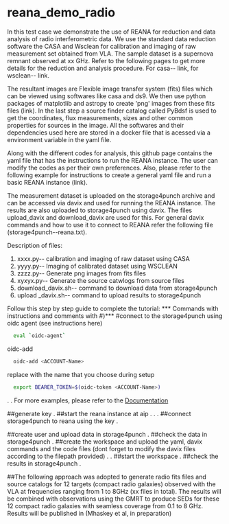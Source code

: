 # reana_demo_radio

In this test case we demonstrate the use of REANA for reduction and data analysis of radio interferometric data. We use the standard data reduction software the CASA and Wsclean for calibration and imaging of raw measurement set obtained from VLA. The sample dataset is a supernova remnant observed at xx GHz. Refer to the following pages to get more details for the reduction and analysis procedure. For casa-- link, for wsclean-- link.  

The resultant images are Flexible image transfer system (fits) files which can be viewed using softwares  like casa and ds9. We then use python packages of matplotlib and astropy to create 'png' images from these fits files (link). In the last step a source finder catalog called PyBdsf is used to get the coordinates, flux measurements, sizes and other common properties for sources in the image. All the softwares and their dependencies used here are stored in a docker file that is acessed via a environment variable in the yaml file.

Along with the different codes for analysis, this github page contains the yaml file that has the instructions to run the REANA instance. The user can modify the codes as per their own preferences. Also, please refer to the following example for instructions to create a general yaml file and run a basic REANA instance (link). 

The measurement dataset is uploaded on the storage4punch archive and can be accessed via davix and used for running  the REANA instance. The results are also  uploaded to storage4punch using davix. The files upload_davix and download_davix are used for this. For  general davix commands and how to use it to connect to REANA refer the following file (storage4punch--reana.txt).

Description of files:
1) xxxx.py-- calibration and imaging of raw dataset using CASA
2) yyyy.py-- Imaging of calibrated dataset using WSCLEAN
3) zzzz.py-- Generate png images from fits files
4) xyxyx.py-- Generate the source catwlogs from source files
5) download_davix.sh-- command to download data from storage4punch
6) upload _davix.sh-- command to upload results to storage4punch

Follow this step by step guide to complete the tutorial:
*** Commands with instructions and comments with #)***
#connect to the storage4punch using oidc agent (see instructions here)
```sh
  eval `oidc-agent`
  ```
oidc-add <ACCOUNT-Name>
```sh
  oidc-add <ACCOUNT-Name>
  ```
replace <ACCOUNT-Name> with the name that you choose during setup
```sh
  export BEARER_TOKEN=$(oidc-token <ACCOUNT-Name>)
  ```
.
.
For more examples, please refer to the [Documentation](https://example.com)


##generate key 
.
##start the reana instance at aip
.
.
.
##connect storage4punch to reana using the key
.

##create user and upload data in storage4punch
.
##check the data in storage4punch
.
##create the workspace and upload the yaml, davix commands and the code files (dont forget to modify the davix files according to the filepath provided)
.
.
##start the workspace
.
##check the results in storage4punch
.


##The following approach was adopted to generate radio fits files and source catalogs for 12 targets (compact radio galaxies) observed with the VLA at frequencies ranging from 1 to 8GHz (xx files in total). The results will be combined with observations using the GMRT to produce SEDs for these 12 compact radio galaxies with seamless coverage from 0.1 to 8 GHz. Results will be published in (Mhaskey et al, in preparation)
